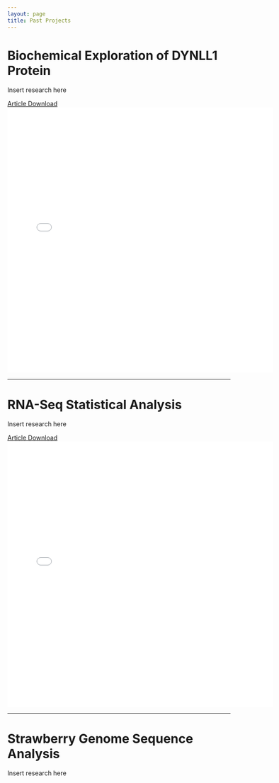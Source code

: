 ```yaml
---
layout: page
title: Past Projects
---
```


# Biochemical Exploration of DYNLL1 Protein
Insert research here


[Article Download](https://www.tmbio.me/assets/img/LC8_articles.pdf)
<embed src="/assets/img/LC8_article.pdf" width="600" height="600" 
 type="application/pdf">
 
--- 
# RNA-Seq Statistical Analysis
Insert research here


[Article Download](https://www.tmbio.me/assets/img/RNASeq_article.pdf)
<embed src="/assets/img/RNASeq_article.pdf" width="600" height="600"
 type="application/pdf">
 
---
# Strawberry Genome Sequence Analysis
Insert research here

